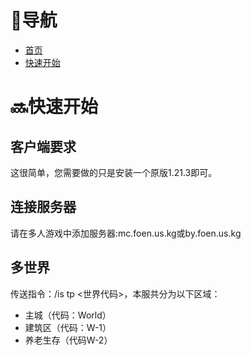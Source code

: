 # 🔗导航
- [首页](https://foenmc.github.io)
- [快速开始](https://foenmc.github.io/quicklystart)

# 🔜快速开始
## 客户端要求
这很简单，您需要做的只是安装一个原版1.21.3即可。
## 连接服务器
请在多人游戏中添加服务器:mc.foen.us.kg或by.foen.us.kg
## 多世界
传送指令：/is tp <世界代码>，本服共分为以下区域：
- 主城（代码：World）
- 建筑区（代码：W-1）
- 养老生存（代码W-2）
